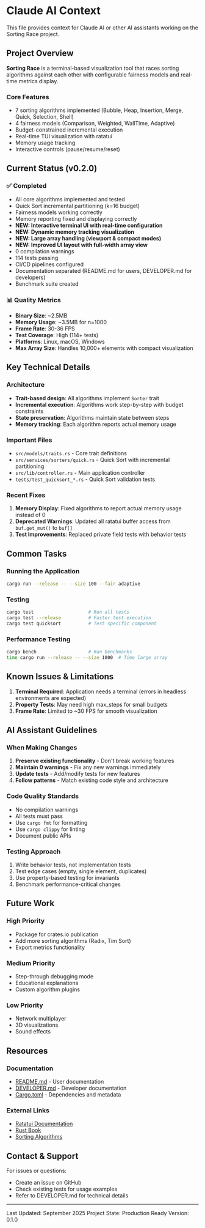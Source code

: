 # Claude AI Context

This file provides context for Claude AI or other AI assistants working on the Sorting Race project.

## Project Overview

**Sorting Race** is a terminal-based visualization tool that races sorting algorithms against each other with configurable fairness models and real-time metrics display.

### Core Features
- 7 sorting algorithms implemented (Bubble, Heap, Insertion, Merge, Quick, Selection, Shell)
- 4 fairness models (Comparison, Weighted, WallTime, Adaptive)
- Budget-constrained incremental execution
- Real-time TUI visualization with ratatui
- Memory usage tracking
- Interactive controls (pause/resume/reset)

## Current Status (v0.2.0)

### ✅ Completed
- All core algorithms implemented and tested
- Quick Sort incremental partitioning (k=16 budget)
- Fairness models working correctly
- Memory reporting fixed and displaying correctly
- **NEW: Interactive terminal UI with real-time configuration**
- **NEW: Dynamic memory tracking visualization**
- **NEW: Large array handling (viewport & compact modes)**
- **NEW: Improved UI layout with full-width array view**
- 0 compilation warnings
- 114 tests passing
- CI/CD pipelines configured
- Documentation separated (README.md for users, DEVELOPER.md for developers)
- Benchmark suite created

### 📊 Quality Metrics
- **Binary Size**: ~2.5MB
- **Memory Usage**: ~3.5MB for n=1000
- **Frame Rate**: 30-36 FPS
- **Test Coverage**: High (114+ tests)
- **Platforms**: Linux, macOS, Windows
- **Max Array Size**: Handles 10,000+ elements with compact visualization

## Key Technical Details

### Architecture
- **Trait-based design**: All algorithms implement `Sorter` trait
- **Incremental execution**: Algorithms work step-by-step with budget constraints
- **State preservation**: Algorithms maintain state between steps
- **Memory tracking**: Each algorithm reports actual memory usage

### Important Files
- `src/models/traits.rs` - Core trait definitions
- `src/services/sorters/quick.rs` - Quick Sort with incremental partitioning
- `src/lib/controller.rs` - Main application controller
- `tests/test_quicksort_*.rs` - Quick Sort validation tests

### Recent Fixes
1. **Memory Display**: Fixed algorithms to report actual memory usage instead of 0
2. **Deprecated Warnings**: Updated all ratatui buffer access from `buf.get_mut()` to `buf[]`
3. **Test Improvements**: Replaced private field tests with behavior tests

## Common Tasks

### Running the Application
```bash
cargo run --release -- --size 100 --fair adaptive
```

### Testing
```bash
cargo test                    # Run all tests
cargo test --release          # Faster test execution
cargo test quicksort          # Test specific component
```

### Performance Testing
```bash
cargo bench                   # Run benchmarks
time cargo run --release -- --size 1000  # Time large array
```

## Known Issues & Limitations

1. **Terminal Required**: Application needs a terminal (errors in headless environments are expected)
2. **Property Tests**: May need high max_steps for small budgets
3. **Frame Rate**: Limited to ~30 FPS for smooth visualization

## AI Assistant Guidelines

### When Making Changes
1. **Preserve existing functionality** - Don't break working features
2. **Maintain 0 warnings** - Fix any new warnings immediately
3. **Update tests** - Add/modify tests for new features
4. **Follow patterns** - Match existing code style and architecture

### Code Quality Standards
- No compilation warnings
- All tests must pass
- Use `cargo fmt` for formatting
- Use `cargo clippy` for linting
- Document public APIs

### Testing Approach
1. Write behavior tests, not implementation tests
2. Test edge cases (empty, single element, duplicates)
3. Use property-based testing for invariants
4. Benchmark performance-critical changes

## Future Work

### High Priority
- Package for crates.io publication
- Add more sorting algorithms (Radix, Tim Sort)
- Export metrics functionality

### Medium Priority
- Step-through debugging mode
- Educational explanations
- Custom algorithm plugins

### Low Priority
- Network multiplayer
- 3D visualizations
- Sound effects

## Resources

### Documentation
- [README.md](README.md) - User documentation
- [DEVELOPER.md](DEVELOPER.md) - Developer documentation
- [Cargo.toml](Cargo.toml) - Dependencies and metadata

### External Links
- [Ratatui Documentation](https://docs.rs/ratatui/)
- [Rust Book](https://doc.rust-lang.org/book/)
- [Sorting Algorithms](https://en.wikipedia.org/wiki/Sorting_algorithm)

## Contact & Support

For issues or questions:
- Create an issue on GitHub
- Check existing tests for usage examples
- Refer to DEVELOPER.md for technical details

---

Last Updated: September 2025
Project State: Production Ready
Version: 0.1.0